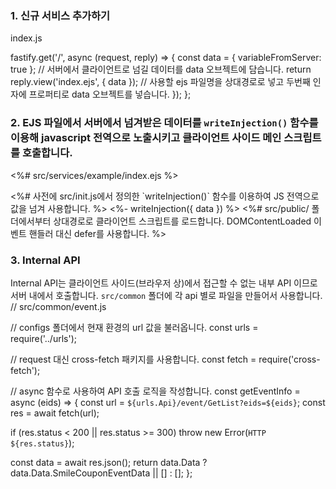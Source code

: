 
### 1. 신규 서비스 추가하기

index.js

  fastify.get('/', async (request, reply) => {
    const data = { variableFromServer: true }; // 서버에서 클라이언트로 넘길 데이터를 data 오브젝트에 담습니다.
    return reply.view('index.ejs', { data }); // 사용할 ejs 파일명을 상대경로로 넣고 두번째 인자에 프로퍼티로 data 오브젝트를 넣습니다.
  });
};


### 2. EJS 파일에서 서버에서 넘겨받은 데이터를 `writeInjection()` 함수를 이용해 javascript 전역으로 노출시키고 클라이언트 사이드 메인 스크립트를 호출합니다.

<%# src/services/example/index.ejs %>
<!DOCTYPE html>
<html lang="en">
  <head>
    <meta charset="UTF-8" />
    <meta http-equiv="X-UA-Compatible" content="IE=edge" />
    <meta name="viewport" content="width=device-width, initial-scale=1.0" />
    <title>Document</title>
    <%# 사전에 src/init.js에서 정의한 `writeInjection()` 함수를 이용하여 JS 전역으로 값을 넘겨 사용합니다. %>
    <%- writeInjection({ data }) %>
    <%# src/public/ 폴더에서부터 상대경로로 클라이언트 스크립트를 로드합니다. DOMContentLoaded 이벤트 핸들러 대신 defer를 사용합니다. %>
    <script src="/example/main.js" defer></script>
  </head>
  <body>
    <script>
      DesktopLayout.render([
        <%# writeInjection() 함수가 실행되면 전역에 defaultHeaderParams 변수가 설정됩니다. 해당 헤더 타입은 기본적인 서브헤더 타입입니다. %>
        { name: 'Header', params: defaultHeaderParams, container: document.getElementById('header') },
      ]);
    </script>
    <div id="container"></div>
  </body>
</html>


### 3. Internal API 

Internal API는 클라이언트 사이드(브라우저 상)에서 접근할 수 없는 내부 API 이므로 서버 내에서 호출합니다.
`src/common` 폴더에 각 api 별로 파일을 만들어서 사용합니다. 
// src/common/event.js

// configs 폴더에서 현재 환경의 url 값을 불러옵니다.
const urls = require('../urls');

// request 대신 cross-fetch 패키지를 사용합니다.
const fetch = require('cross-fetch');

// async 함수로 사용하여 API 호출 로직을 작성합니다.
const getEventInfo = async (eids) => {
  const url = `${urls.Api}/event/GetList?eids=${eids}`;
  const res = await fetch(url);
  
  if (res.status < 200 || res.status >= 300) throw new Error(`HTTP ${res.status}`);

  const data = await res.json();
  return data.Data ? data.Data.SmileCouponEventData || [] : [];
};

